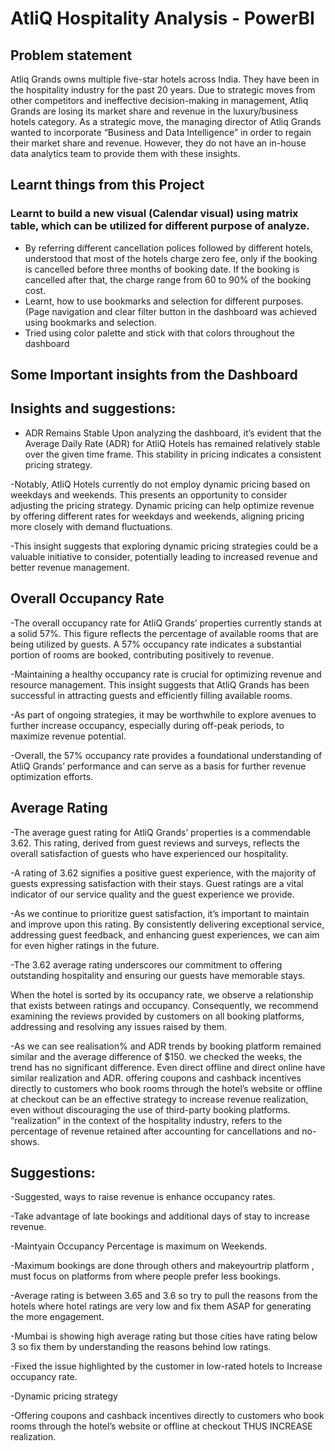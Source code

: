 # AtliQ Hospitality Analysis - PowerBI
## Problem statement

Atliq Grands owns multiple five-star hotels across India. They have been in the hospitality industry for the past 20 years. Due to strategic moves from other competitors and ineffective decision-making in management, Atliq Grands are losing its market share and revenue in the luxury/business hotels category. As a strategic move, the managing director of Atliq Grands wanted to incorporate “Business and Data Intelligence” in order to regain their market share and revenue. However, they do not have an in-house data analytics team to provide them with these insights.

## Learnt things from this Project 
### Learnt to build a new visual (Calendar visual) using matrix table, which can be utilized for different purpose of analyze. 
- By referring different cancellation polices followed by different hotels, understood that most of the hotels charge zero fee, only if the booking is cancelled before three months of booking date. If the booking is cancelled after that, the charge range from 60 to 90% of the booking cost.
- Learnt, how to use bookmarks and selection for different purposes. (Page navigation and clear filter button in the dashboard was achieved using bookmarks and selection.
- Tried using color palette and stick with that colors throughout the dashboard 

## Some Important insights from the Dashboard

## Insights and suggestions:
- ADR Remains Stable
Upon analyzing the dashboard, it’s evident that the Average Daily Rate (ADR) for AtliQ Hotels has remained relatively stable over the given time frame. This stability in pricing indicates a consistent pricing strategy.

-Notably, AtliQ Hotels currently do not employ dynamic pricing based on weekdays and weekends. This presents an opportunity to consider adjusting the pricing strategy. Dynamic pricing can help optimize revenue by offering different rates for weekdays and weekends, aligning pricing more closely with demand fluctuations.

-This insight suggests that exploring dynamic pricing strategies could be a valuable initiative to consider, potentially leading to increased revenue and better revenue management.

## Overall Occupancy Rate
-The overall occupancy rate for AtliQ Grands’ properties currently stands at a solid 57%. This figure reflects the percentage of available rooms that are being utilized by guests. A 57% occupancy rate indicates a substantial portion of rooms are booked, contributing positively to revenue.

-Maintaining a healthy occupancy rate is crucial for optimizing revenue and resource management. This insight suggests that AtliQ Grands has been successful in attracting guests and efficiently filling available rooms.

-As part of ongoing strategies, it may be worthwhile to explore avenues to further increase occupancy, especially during off-peak periods, to maximize revenue potential.

-Overall, the 57% occupancy rate provides a foundational understanding of AtliQ Grands’ performance and can serve as a basis for further revenue optimization efforts.

## Average Rating
-The average guest rating for AtliQ Grands’ properties is a commendable 3.62. This rating, derived from guest reviews and surveys, reflects the overall satisfaction of guests who have experienced our hospitality.

-A rating of 3.62 signifies a positive guest experience, with the majority of guests expressing satisfaction with their stays. Guest ratings are a vital indicator of our service quality and the guest experience we provide.

-As we continue to prioritize guest satisfaction, it’s important to maintain and improve upon this rating. By consistently delivering exceptional service, addressing guest feedback, and enhancing guest experiences, we can aim for even higher ratings in the future.

-The 3.62 average rating underscores our commitment to offering outstanding hospitality and ensuring our guests have memorable stays.

When the hotel is sorted by its occupancy rate, we observe a relationship that exists between ratings and occupancy. Consequently, we recommend examining the reviews provided by customers on all booking platforms, addressing and resolving any issues raised by them.

-As we can see realisation% and ADR trends by booking platform remained similar and the average difference of $150. we checked the weeks, the trend has no significant difference. Even direct offline and direct online have similar realization and ADR. offering coupons and cashback incentives directly to customers who book rooms through the hotel’s website or offline at checkout can be an effective strategy to increase revenue realization, even without discouraging the use of third-party booking platforms. “realization” in the context of the hospitality industry, refers to the percentage of revenue retained after accounting for cancellations and no-shows.


## Suggestions:
-Suggested, ways to raise revenue is enhance occupancy rates.

-Take advantage of late bookings and additional days of stay to increase revenue.

-Maintyain Occupancy Percentage is maximum on Weekends.

-Maximum bookings are done through others and makeyourtrip platform , must focus on platforms from where people prefer less bookings.

-Average rating is between 3.65 and 3.6 so try to pull the reasons from the hotels where hotel ratings are very low and fix them ASAP for generating the more engagement.

-Mumbai is showing high average rating but those cities have rating below 3 so fix them by understanding the reasons behind low ratings.

-Fixed the issue highlighted by the customer in low-rated hotels to Increase occupancy rate.

-Dynamic pricing strategy

-Offering coupons and cashback incentives directly to customers who book rooms through the hotel’s website or offline at checkout THUS INCREASE realization.
